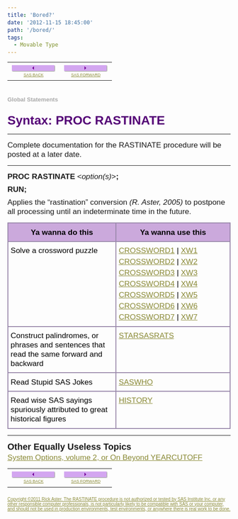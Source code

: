 ```yaml
---
title: 'Bored?'
date: '2012-11-15 18:45:00'
path: '/bored/'
tags:
  - Movable Type
---
```


<table style="border-collapse: collapse; color: black; empty-cells: show; table-layout: fixed; text-align: start;"><tbody><tr><td style="text-align: center; width: 104px;"><div style="font-family: Arial, sans-serif; font-size: 9px; margin-bottom: 4px; margin-top: 4px;"><a href="http://www.globalstatements.com/index.html" style="color: #888833;"><img alt="Exit, stage left!" height="15" src="../images/sasback.png" style="border-style: none;" width="98" /></a><br /><a href="http://www.globalstatements.com/index.html" style="color: #888833;">SAS BACK</a></div></td><td style="text-align: center; width: 104px;"><div style="font-family: Arial, sans-serif; font-size: 9px; margin-bottom: 4px; margin-top: 4px;"><a href="http://www.globalstatements.com/back/xw5.html" style="color: #888833;"><img alt="Exit, stage right!" height="15" src="../images/sasforward.png" style="border-style: none;" width="98" /></a><br /><a href="http://www.globalstatements.com/back/xw7.html" style="color: #888833;">SAS FORWARD</a></div></td></tr></tbody></table><br /><div style="color: darkgrey; font-family: geneva, verdana, arial, helvetica, helv, sans-serif; font-size: 13px; font-weight: bold; margin-bottom: 4px; margin-top: 4px;">Global Statements</div><h1 style="color: #550077; font-family: arial, sans-serif; font-size: 28px; margin-bottom: 3px; margin-top: 24px;">Syntax: PROC RASTINATE</h1><hr /><div style="font-family: arial, sans-serif; font-size: 13pt; margin-bottom: 6pt; margin-top: 2pt;">Complete documentation for the RASTINATE procedure will be posted at a later date.</div><hr /><div style="font-family: arial, sans-serif; font-size: 13pt; margin-bottom: 6pt; margin-top: 2pt;"><b>PROC RASTINATE</b>&nbsp;&lt;<i>option(s)</i>&gt;<b>;</b></div><div style="font-family: arial, sans-serif; font-size: 13pt; margin-bottom: 6pt; margin-top: 2pt;"><b>RUN;</b></div><div style="font-family: arial, sans-serif; font-size: 13pt; margin-bottom: 6pt; margin-top: 2pt;">Applies the “rastination” conversion&nbsp;<i>(R. Aster, 2005)</i>&nbsp;to postpone all processing until an indeterminate time in the future.</div><table style="border-collapse: collapse; color: black; empty-cells: show; table-layout: fixed; text-align: start;"><tbody><tr><th style="background-color: #cba9dc; border: 2px solid rgb(153, 136, 170); padding: 4pt; vertical-align: top; width: 312px;"><div style="font-family: Verdana, sans-serif; font-size: 13pt; margin-bottom: 4px; margin-top: 4px;">Ya wanna do this</div></th><th style="background-color: #cba9dc; border: 2px solid rgb(153, 136, 170); padding: 4pt; vertical-align: top; width: 312px;"><div style="font-family: Verdana, sans-serif; font-size: 13pt; margin-bottom: 4px; margin-top: 4px;">Ya wanna use this</div></th></tr><tr><td style="border: 2px solid rgb(153, 136, 170); padding: 4pt; vertical-align: top; width: 312px;"><div style="font-family: Verdana, sans-serif; font-size: 13pt; margin-bottom: 4px; margin-top: 4px;">Solve a crossword puzzle</div></td><td style="border: 2px solid rgb(153, 136, 170); padding: 4pt; vertical-align: top; width: 312px;"><div style="font-family: Verdana, sans-serif; font-size: 13pt; margin-bottom: 4px; margin-top: 4px;"><a href="http://www.globalstatements.com/back/xw1.html" style="color: #888833;">CROSSWORD1</a>&nbsp;|&nbsp;<a href="http://www.globalstatements.com/back/xw1.html" style="color: #888833;">XW1</a></div><div style="font-family: Verdana, sans-serif; font-size: 13pt; margin-bottom: 4px; margin-top: 4px;"><a href="http://www.globalstatements.com/back/xw2.html" style="color: #888833;">CROSSWORD2</a>&nbsp;|&nbsp;<a href="http://www.globalstatements.com/back/xw2.html" style="color: #888833;">XW2</a></div><div style="font-family: Verdana, sans-serif; font-size: 13pt; margin-bottom: 4px; margin-top: 4px;"><a href="http://www.globalstatements.com/back/xw3.html" style="color: #888833;">CROSSWORD3</a>&nbsp;|&nbsp;<a href="http://www.globalstatements.com/back/xw3.html" style="color: #888833;">XW3</a></div><div style="font-family: Verdana, sans-serif; font-size: 13pt; margin-bottom: 4px; margin-top: 4px;"><a href="http://www.globalstatements.com/back/xw4.html" style="color: #888833;">CROSSWORD4</a>&nbsp;|&nbsp;<a href="http://www.globalstatements.com/back/xw4.html" style="color: #888833;">XW4</a></div><div style="font-family: Verdana, sans-serif; font-size: 13pt; margin-bottom: 4px; margin-top: 4px;"><a href="http://www.globalstatements.com/back/xw5.html" style="color: #888833;">CROSSWORD5</a>&nbsp;|&nbsp;<a href="http://www.globalstatements.com/back/xw5.html" style="color: #888833;">XW5</a></div><div style="font-family: Verdana, sans-serif; font-size: 13pt; margin-bottom: 4px; margin-top: 4px;"><a href="http://www.globalstatements.com/back/xw6.html" style="color: #888833;">CROSSWORD6</a>&nbsp;|&nbsp;<a href="http://www.globalstatements.com/back/xw6.html" style="color: #888833;">XW6</a></div><div style="font-family: Verdana, sans-serif; font-size: 13pt; margin-bottom: 4px; margin-top: 4px;"><a href="http://www.globalstatements.com/back/xw7.html" style="color: #888833;">CROSSWORD7</a>&nbsp;|&nbsp;<a href="http://www.globalstatements.com/back/xw7.html" style="color: #888833;">XW7</a></div></td></tr><tr><td style="border: 2px solid rgb(153, 136, 170); padding: 4pt; vertical-align: top; width: 312px;"><div style="font-family: Verdana, sans-serif; font-size: 13pt; margin-bottom: 4px; margin-top: 4px;">Construct palindromes, or phrases and sentences that read the same forward and backward</div></td><td style="border: 2px solid rgb(153, 136, 170); padding: 4pt; vertical-align: top; width: 312px;"><div style="font-family: Verdana, sans-serif; font-size: 13pt; margin-bottom: 4px; margin-top: 4px;"><a href="http://www.globalstatements.com/back/starsasrats.html" style="color: #888833;">STARSASRATS</a></div></td></tr><tr><td style="border: 2px solid rgb(153, 136, 170); padding: 4pt; vertical-align: top; width: 312px;"><div style="font-family: Verdana, sans-serif; font-size: 13pt; margin-bottom: 4px; margin-top: 4px;">Read Stupid SAS Jokes</div></td><td style="border: 2px solid rgb(153, 136, 170); padding: 4pt; vertical-align: top; width: 312px;"><div style="font-family: Verdana, sans-serif; font-size: 13pt; margin-bottom: 4px; margin-top: 4px;"><a href="http://www.globalstatements.com/back/saswho.html" style="color: #888833;">SASWHO</a></div></td></tr><tr><td style="border: 2px solid rgb(153, 136, 170); padding: 4pt; vertical-align: top; width: 312px;"><div style="font-family: Verdana, sans-serif; font-size: 13pt; margin-bottom: 4px; margin-top: 4px;">Read wise SAS sayings spuriously attributed to great historical figures</div></td><td style="border: 2px solid rgb(153, 136, 170); padding: 4pt; vertical-align: top; width: 312px;"><div style="font-family: Verdana, sans-serif; font-size: 13pt; margin-bottom: 4px; margin-top: 4px;"><a href="http://www.globalstatements.com/back/quote.html" style="color: #888833;">HISTORY</a></div></td></tr></tbody></table><hr /><h3 style="font-family: arial, sans-serif; font-size: 15pt; margin-bottom: 2px; margin-top: 12px;">Other Equally Useless Topics</h3><div style="font-family: arial, sans-serif; font-size: 13pt; margin-bottom: 6pt; margin-top: 2pt;"><a href="http://www.globalstatements.com/back/options.html" style="color: #888833;">System Options, volume 2, or On Beyond YEARCUTOFF</a></div><table style="border-collapse: collapse; color: black; empty-cells: show; table-layout: fixed; text-align: start;"><tbody><tr><td style="text-align: center; width: 104px;"><div style="font-family: Arial, sans-serif; font-size: 9px; margin-bottom: 4px; margin-top: 4px;"><a href="http://www.globalstatements.com/index.html" style="color: #888833;"><img alt="Exit, stage left!" height="15" src="../images/sasback.png" style="border-style: none;" width="98" /></a><br /><a href="http://www.globalstatements.com/index.html" style="color: #888833;">SAS BACK</a></div></td><td style="text-align: center; width: 104px;"><div style="font-family: Arial, sans-serif; font-size: 9px; margin-bottom: 4px; margin-top: 4px;"><a href="http://www.globalstatements.com/back/xw5.html" style="color: #888833;"><img alt="Exit, stage right!" height="15" src="../images/sasforward.png" style="border-style: none;" width="98" /></a><br /><a href="http://www.globalstatements.com/back/xw7.html" style="color: #888833;">SAS FORWARD</a></div></td></tr></tbody></table><div style="font-family: Verdana, sans-serif; font-size: 10px; margin-bottom: 4px; margin-top: 21px;"><a href="http://www.globalstatements.com/about.html" style="color: #888833;">Copyright ©2011 Rick Aster. The RASTINATE procedure is not authorized or tested by SAS Institute Inc. or any other responsible computer professionals, is not particularly likely to be compatible with SAS or your computer, and should not be used in production environments, test environments, or anywhere there is real work to be done.</a></div>